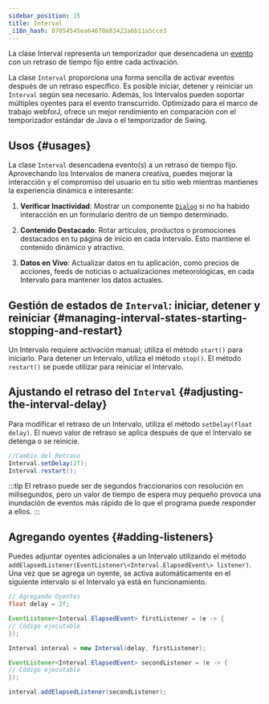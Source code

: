 ```yaml
---
sidebar_position: 15
title: Interval
_i18n_hash: 07054545ea64670e83423a6b11a5cce3
---
```

<DocChip chip='since' label='24.02' />
<JavadocLink type="foundation" location="com/webforj/Interval" top='true'/>

La clase <JavadocLink type="foundation" location="com/webforj/Interval" code='true' >Interval</JavadocLink> representa un temporizador que desencadena un [evento](../building-ui/events) con un retraso de tiempo fijo entre cada activación.

La clase `Interval` proporciona una forma sencilla de activar eventos después de un retraso específico. Es posible iniciar, detener y reiniciar un `Interval` según sea necesario. Además, los Intervalos pueden soportar múltiples oyentes para el evento transcurrido.
Optimizado para el marco de trabajo webforJ, ofrece un mejor rendimiento en comparación con el temporizador estándar de Java o el temporizador de Swing.

## Usos {#usages}
La clase `Interval` desencadena evento(s) a un retraso de tiempo fijo. Aprovechando los Intervalos de manera creativa, puedes mejorar la interacción y el compromiso del usuario en tu sitio web mientras mantienes la experiencia dinámica e interesante:

1. **Verificar Inactividad**: Mostrar un componente [`Dialog`](../components/dialog) si no ha habido interacción en un formulario dentro de un tiempo determinado.

2. **Contenido Destacado**: Rotar artículos, productos o promociones destacados en tu página de inicio en cada Intervalo. Esto mantiene el contenido dinámico y atractivo.

3. **Datos en Vivo**: Actualizar datos en tu aplicación, como precios de acciones, feeds de noticias o actualizaciones meteorológicas, en cada Intervalo para mantener los datos actuales.

## Gestión de estados de `Interval`: iniciar, detener y reiniciar {#managing-interval-states-starting-stopping-and-restart}
Un Intervalo requiere activación manual; utiliza el método `start()` para iniciarlo. Para detener un Intervalo, utiliza el método `stop()`. El método `restart()` se puede utilizar para reiniciar el Intervalo.

## Ajustando el retraso del `Interval` {#adjusting-the-interval-delay}

Para modificar el retraso de un Intervalo, utiliza el método `setDelay(float delay)`. El nuevo valor de retraso se aplica después de que el Intervalo se detenga o se reinicie.

```java
//Cambio del Retraso
Interval.setDelay(2f);
Interval.restart();
```

:::tip
El retraso puede ser de segundos fraccionarios con resolución en milisegundos, pero un valor de tiempo de espera muy pequeño provoca una inundación de eventos más rápido de lo que el programa puede responder a ellos.
:::

## Agregando oyentes {#adding-listeners}

Puedes adjuntar oyentes adicionales a un Intervalo utilizando el método `addElapsedListener(EventListener\<Interval.ElapsedEvent\> listener)`. Una vez que se agrega un oyente, se activa automáticamente en el siguiente intervalo si el Intervalo ya está en funcionamiento.

```java
// Agregando Oyentes
float delay = 2f;

EventListener<Interval.ElapsedEvent> firstListener = (e -> {
// Código ejecutable
});

Interval interval = new Interval(delay, firstListener);

EventListener<Interval.ElapsedEvent> secondListener = (e -> {
// Código ejecutable
});

interval.addElapsedListener(secondListener);
```
